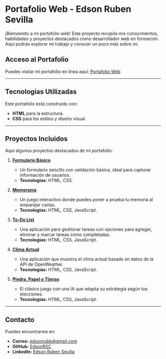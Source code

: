 # Portafolio Web - Edson Ruben Sevilla
¡Bienvenido a mi portafolio web! Este proyecto recopila mis conocimientos, habilidades y proyectos destacados como desarrollador web en formación. Aquí podrás explorar mi trabajo y conocer un poco más sobre mí.

## Acceso al Portafolio
Puedes visitar mi portafolio en línea aquí: [Portafolio Web](https://edsonrsc.github.io/)

---

## Tecnologías Utilizadas
Este portafolio está construido con:
- **HTML** para la estructura.
- **CSS** para los estilos y diseño visual.

---

## Proyectos Incluidos
Aquí algunos proyectos destacados de mi portafolio:

1. **[Formulario Básico](https://edsonrsc.github.io/Formulario_basico/)**
   - Un formulario sencillo con validación básica, ideal para capturar información de usuarios.
   - **Tecnologías:** HTML, CSS.

2. **[Memorama](https://edsonrsc.github.io/Memorama/)**
   - Un juego interactivo donde puedes poner a prueba tu memoria al emparejar cartas.
   - **Tecnologías:** HTML, CSS, JavaScript.

3. **[To-Do List](https://edsonrsc.github.io/To-Do-List/)**
   - Una aplicación para gestionar tareas con opciones para agregar, eliminar y marcar tareas como completadas.
   - **Tecnologías:** HTML, CSS, JavaScript.

4. **[Clima Actual](https://edsonrsc.github.io/ClimaActual/)**
   - Una aplicación que muestra el clima actual basado en datos de la API de OpenWeather.
   - **Tecnologías:** HTML, CSS, JavaScript.

5. **[Piedra, Papel o Tijeras](https://edsonrsc.github.io/Piedra_Papel_Tijera/)**
   - El clásico juego con una IA que adapta su estrategia según tus elecciones.
   - **Tecnologías:** HTML, CSS, JavaScript.

---

## Contacto
Puedes encontrarme en:
- **Correo:** [edsonrubb@gmail.com](mailto:edsonrubb@gmail.com)
- **GitHub:** [EdsonRSC](https://github.com/EdsonRSC)
- **LinkedIn:** [Edson Ruben Sevilla](https://www.linkedin.com/in/edson-sevilla-5b7bba316)


